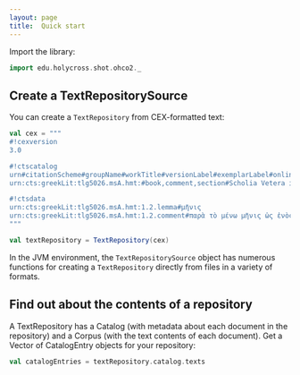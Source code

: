 ```yaml
---
layout: page
title:  Quick start
---
```



Import the library:


```scala
import edu.holycross.shot.ohco2._
```


## Create a TextRepositorySource

You can create a `TextRepository` from CEX-formatted text:


```scala
val cex = """
#!cexversion
3.0

#!ctscatalog
urn#citationScheme#groupName#workTitle#versionLabel#exemplarLabel#online#lang
urn:cts:greekLit:tlg5026.msA.hmt:#book,comment,section#Scholia Vetera in Iliadem#Main scholia to Venetus A#Homer Multitext##true#grc

#!ctsdata
urn:cts:greekLit:tlg5026.msA.hmt:1.2.lemma#μῆνις
urn:cts:greekLit:tlg5026.msA.hmt:1.2.comment#παρὰ τὸ μένω μῆνις ὡς ἐνὸς ἦνις · οἱ δὲ περὶ Γλαύκωνα τὸν Ταρσέα ἠξίουν ὀξύνειν τὸ ὄνομα οὐκ ὀρθῶς .
"""

val textRepository = TextRepository(cex)
```

In the JVM environment, the `TextRepositorySource` object has numerous functions for creating a `TextRepository` directly from files in a variety of formats.

## Find out about the contents of a repository

A TextRepository has a Catalog (with metadata about each document in the repository) and a Corpus (with the text contents of each document).  Get a Vector of CatalogEntry objects for your repository:

```scala
val catalogEntries = textRepository.catalog.texts
```
